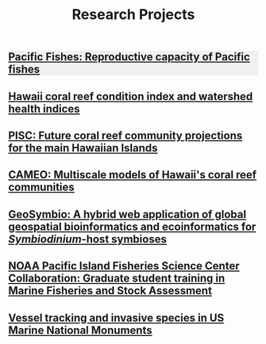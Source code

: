 <!DOCTYPE html>
<html lang="en">
<head>
    <meta charset="UTF-8">
    <meta name="viewport" content="width=device-width, initial-scale=1.0">
    <title>Research Projects</title>
    <link rel="stylesheet" href="/css/research.css">
</head>
<body>

<header>
    <h1>Research Projects</h1>
</header>

<main>
    <div class="research-container">
        <div class="research-project" style="background-color: #f0f0f0">
            <h2>
             <a href="/research/pacific-fishes/">Pacific Fishes: Reproductive capacity of Pacific fishes</a>
            </h2>
        </div>
        <div class="research-project">
            <h2><a href="/research/coral/">Hawaii coral reef condition index and watershed health indices</a></h2>
        </div>
        <div class="research-project">
            <h2><a href="/research/PISC/">PISC: Future coral reef community projections for the main Hawaiian Islands</a></h2>
        </div>
        <div class="research-project">
            <h2><a href="/research/CAMEO/">CAMEO: Multiscale models of Hawaii's coral reef communities</a></h2>
        </div>
        <div class="research-project">
            <h2><a href="/research/GeoSymbio/">GeoSymbio: A hybrid web application of global geospatial bioinformatics and ecoinformatics for <em>Symbiodinium</em>-host symbioses</a></h2>
        </div>
        <div class="research-project">
            <h2><a href="/research/PIFSC/">NOAA Pacific Island Fisheries Science Center Collaboration: Graduate student training in Marine Fisheries and Stock Assessment</a></h2>
        </div>
        <div class="research-project">
            <h2><a href="/research/Vessel/">Vessel tracking and invasive species in US Marine National Monuments</a></h2>
        </div>
    </div>
</main>
</body>
</html>
